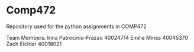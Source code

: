 # Comp472

Repository used for the python assignments in COMP472

Team Members:
Irina Patrocinio-Frazao 40024714
Emilie Mines 40045370
Zach Eichler 40018021
